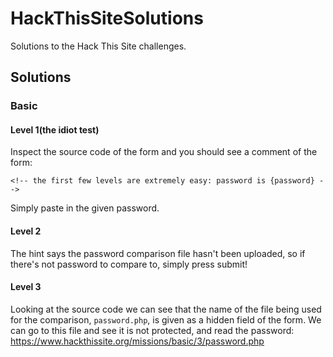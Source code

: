 # HackThisSiteSolutions
Solutions to the Hack This Site challenges.

## Solutions
### Basic
#### Level 1(the idiot test)
Inspect the source code of the form and you should see a comment of the form:

```
<!-- the first few levels are extremely easy: password is {password} -->
```

Simply paste in the given password.

#### Level 2
The hint says the password comparison file hasn't been uploaded, so if there's not password to compare to, simply press submit!

#### Level 3
Looking at the source code we can see that the name of the file being used for the comparison, `password.php`, is given as a hidden field of the form.
We can go to this file and see it is not protected, and read the password: <https://www.hackthissite.org/missions/basic/3/password.php>

